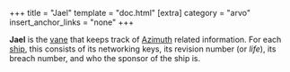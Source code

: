+++
title = "Jael"
template = "doc.html"
[extra]
category = "arvo"
insert_anchor_links = "none"
+++

**Jael** is the [vane](../vane) that keeps track of [Azimuth](../azimuth) related information. For each [ship](../ship), this consists of its networking keys, its revision number (or _life_), its breach number, and who the sponsor of the ship is.